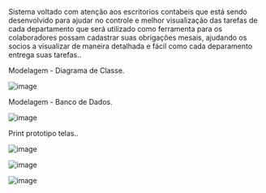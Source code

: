 Sistema voltado com atenção aos escritorios contabeis que está sendo desenvolvido para ajudar no controle e melhor visualização das tarefas de cada departamento que será utilizado como ferramenta para os colaboradores possam cadastrar suas obrigações mesais, ajudando os socios a visualizar de maneira detalhada e fácil como cada deparamento entrega suas tarefas.. 


Modelagem - Diagrama de Classe.

![image](https://github.com/user-attachments/assets/27531be9-e68c-4d6a-a4e6-2bbee5c4678c)





Modelagem - Banco de Dados.

![image](https://github.com/user-attachments/assets/b641a306-35c3-42d4-8b94-e5f1c306a4b2)


Print prototipo telas..

![image](https://github.com/user-attachments/assets/0d88b747-043c-407b-8db3-acf4f57ec9e1)


![image](https://github.com/user-attachments/assets/08daf883-2db1-416d-8dbf-a4d136a74de0)


![image](https://github.com/user-attachments/assets/607bd239-8af2-49f0-8fe9-4e27cf0982e5)
